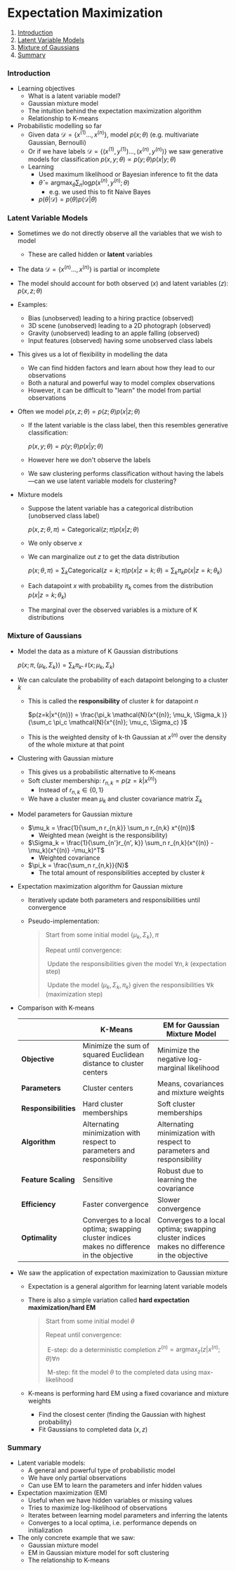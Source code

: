 # Expectation Maximization

1. [Introduction](#introduction)
2. [Latent Variable Models](#latent-variable-models)
3. [Mixture of Gaussians](#mixture-of-gaussians)
4. [Summary](#summary)

### Introduction

* Learning objectives
  * What is a latent variable model?
  * Gaussian mixture model
  * The intuition behind the expectation maximization algorithm
  * Relationship to K-means
* Probabilistic modelling so far
  * Given data $\mathcal{D} = \{x^{(1)}...,x^{(n)} \}$, model $p(x; \theta)$ (e.g. multivariate Gaussian, Bernoulli)
  * Or if we have labels $\mathcal{D} = \{ (x^{(1)}, y^{(1)})...,(x^{(n)}, y^{(n)}) \}$ we saw generative models for classification $p(x, y; \theta) \propto p(y; \theta)p(x|y; \theta)$
  * Learning
    * Used maximum likelihood or Bayesian inference to fit the data 
    * $\hat \theta = \text{argmax}_{\theta} \sum_n \text{log}p(x^{(n)},y^{(n)}; \theta)$
      * e.g. we used this to fit Naive Bayes
    * $p(\theta | \mathcal{D}) = p(\theta)p(\mathcal{D} | \theta)$

### Latent Variable Models

* Sometimes we do not directly observe all the variables that we wish to model

  * These are called hidden or **latent** variables

* The data $\mathcal{D} = \{x^{(n)}..., x^{(n)}\}$ is partial or incomplete

* The model should account for both observed ($x$) and latent variables ($z$): $p(x, z; \theta)$

* Examples:

  * Bias (unobserved) leading to a hiring practice (observed)
  * 3D scene (unobserved) leading to a 2D photograph (observed)
  * Gravity (unobserved) leading to an apple falling (observed)
  * Input features (observed) having some unobserved class labels

* This gives us a lot of flexibility in modelling the data

  * We can find hidden factors and learn about how they lead to our observations
  * Both a natural and powerful way to model complex observations
  * However, it can be difficult to "learn" the model from partial observations

* Often we model $p(x,z; \theta) = p(z; \theta)p(x|z; \theta)$

  * If the latent variable is the class label, then this resembles generative classification:

    $p(x,y; \theta) = p(y; \theta)p(x|y; \theta)$

  * However here we don't observe the labels
  * We saw clustering performs classification without having the labels—can we use latent variable models for clustering?

* Mixture models

  * Suppose the latent variable has a categorical distribution (unobserved class label)

    $p(x,z;\theta, \pi) = \text{Categorical}(z;\pi)p(x|z; \theta)$

  * We only observe $x$

  * We can marginalize out $z$ to get the data distribution

    $p(x; \theta, \pi) = \sum_k \text{Categorical}(z=k; \pi)p(x|z=k; \theta) = \sum_k \pi_k p(x|z=k; \theta_k)$

  * Each datapoint $x$ with probability $\pi_k$ comes from the distribution $p(x|z=k;\theta_k)$
  * The marginal over the observed variables is a mixture of K distributions

### Mixture of Gaussians

* Model the data as a mixture of K Gaussian distributions

  $p(x; \pi, \{\mu_k, \Sigma_k\}) = \sum_k \pi_k \mathcal{N}(x;\mu_k, \Sigma_k)$

* We can calculate the probability of each datapoint belonging to a cluster $k$

  * This is called the **responsibility** of cluster $k$ for datapoint $n$

    $p(z=k|x^{(n)}) = \frac{\pi_k \mathcal{N}(x^{(n)}; \mu_k, \Sigma_k )}{\sum_c \pi_c \mathcal{N}(x^{(n)}; \mu_c, \Sigma_c) }$

  * This is the weighted density of k-th Gaussian at $x^{(n)}$ over the density of the whole mixture at that point

* Clustering with Gaussian mixture

  * This gives us a probabilistic alternative to K-means
  * Soft cluster membership: $r_{n,k} = p(z=k | x^{(n)})$
    * Instead of $r_{n,k} \in \{0,1\}$
  * We have a cluster mean $\mu_k$ and cluster covariance matrix $\Sigma_k$

* Model parameters for Gaussian mixture

  * $\mu_k = \frac{1}{\sum_n r_{n,k}} \sum_n r_{n,k} x^{(n)}$
    * Weighted mean (weight is the responsibility)
  * $\Sigma_k = \frac{1}{\sum_{n'}r_{n', k}} \sum_n r_{n,k}(x^{(n)} - \mu_k)(x^{(n)} -\mu_k)^T$
    * Weighted covariance
  * $\pi_k = \frac{\sum_n r_{n,k}}{N}$
    * The total amount of responsibilities accepted by cluster $k$

* Expectation maximization algorithm for Gaussian mixture

  * Iteratively update both parameters and responsibilities until convergence

  * Pseudo-implementation:

    > Start from some initial model $\{\mu_k, \Sigma_k\}, \pi$
    >
    > Repeat until convergence:
    >
    > ​	Update the responsibilities given the model $\forall n,k$ (expectation step)
    >
    > ​	Update the model ($\mu_k, \Sigma_k, \pi_k$) given the responsibilities $\forall k$ (maximization step)

* Comparison with K-means

  |                      | K-Means                                                      | EM for Gaussian Mixture Model                                |
  | -------------------- | ------------------------------------------------------------ | ------------------------------------------------------------ |
  | **Objective**        | Minimize the sum of squared Euclidean distance to cluster centers | Minimize the negative log-marginal likelihood                |
  | **Parameters**       | Cluster centers                                              | Means, covariances and mixture weights                       |
  | **Responsibilities** | Hard cluster memberships                                     | Soft cluster memberships                                     |
  | **Algorithm**        | Alternating minimization with respect to parameters and responsibility | Alternating minimization with respect to parameters and responsibility |
  | **Feature Scaling**  | Sensitive                                                    | Robust due to learning the covariance                        |
  | **Efficiency**       | Faster convergence                                           | Slower convergence                                           |
  | **Optimality**       | Converges to a local optima; swapping cluster indices makes no difference in the objective | Converges to a local optima; swapping cluster indices makes no difference in the objective |

* We saw the application of expectation maximization to Gaussian mixture

  * Expectation is a general algorithm for learning latent variable models

  * There is also a simple variation called **hard expectation maximization/hard EM**

    > Start from some initial model $\theta$
    >
    > Repeat until convergence:
    >
    > ​	E-step: do a deterministic completion $z^{(n)} = \text{argmax}_z(z| x^{(n)}; \theta) \forall n$
    >
    > ​	M-step: fit the model $\theta$ to the completed data using max-likelihood

  * K-means is performing hard EM using a fixed covariance and mixture weights
    * Find the closest center (finding the Gaussian with highest probability)
    * Fit Gaussians to completed data $(x, z)$

### Summary

* Latent variable models:
  * A general and powerful type of probabilistic model
  * We have only partial observations
  * Can use EM to learn the parameters and infer hidden values
* Expectation maximization (EM)
  * Useful when we have hidden variables or missing values
  * Tries to maximize log-likelihood of observations
  * Iterates between learning model parameters and inferring the latents
  * Converges to a local optima, i.e. performance depends on initialization
* The only concrete example that we saw:
  * Gaussian mixture model
  * EM in Gaussian mixture model for soft clustering
  * The relationship to K-means